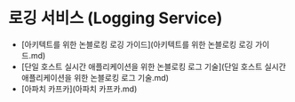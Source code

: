 # 로깅 서비스 (Logging Service)
- [아키텍트를 위한 논블로킹 로깅 가이드](아키텍트를 위한 논블로킹 로깅 가이드.md)
- [단일 호스트 실시간 애플리케이션을 위한 논블로킹 로그 기술](단일 호스트 실시간 애플리케이션을 위한 논블로킹 로그 기술.md)
- [아파치 카프카](아파치 카프카.md)
